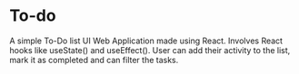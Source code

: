 # To-do
A simple To-Do list UI Web Application made using React. Involves React hooks like useState() and useEffect().
User can add their activity to the list, mark it as completed and can filter the tasks.
